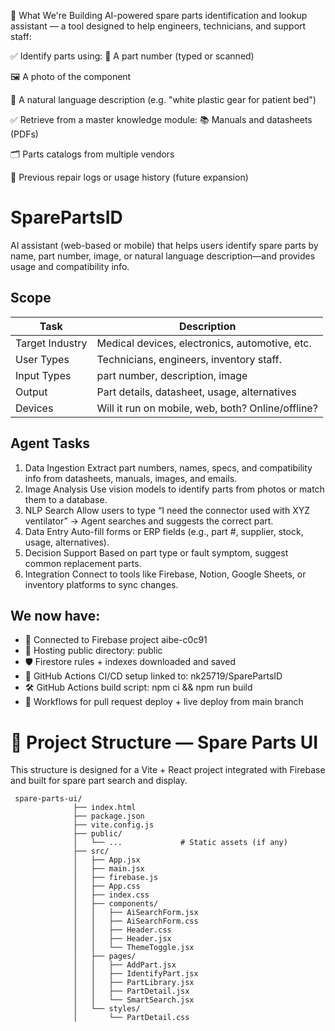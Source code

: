 🧠 What We're Building
AI-powered spare parts identification and lookup assistant — a tool designed to help engineers, technicians, and support staff:

✅ Identify parts using:
📎 A part number (typed or scanned)

🖼️ A photo of the component

💬 A natural language description (e.g. "white plastic gear for patient bed")

✅ Retrieve from a master knowledge module:
📚 Manuals and datasheets (PDFs)

🗂️ Parts catalogs from multiple vendors

🧾 Previous repair logs or usage history (future expansion)




# SparePartsID
AI assistant (web-based or mobile) that helps users identify spare parts by name, part number, image, or natural language description—and provides usage and compatibility info.

## Scope
| Task            | Description                                                              |
| --------------- | ------------------------------------------------------------------------ |
| Target Industry | Medical devices, electronics, automotive, etc.     |
| User Types      | Technicians, engineers, inventory staff.         |
| Input Types     | part number, description, image               |
| Output          | Part details, datasheet, usage, alternatives |
| Devices         | Will it run on mobile, web, both? Online/offline?                        |




## Agent Tasks
1. Data Ingestion	Extract part numbers, names, specs, and compatibility info from datasheets, manuals, images, and emails.
2. Image Analysis	Use vision models to identify parts from photos or match them to a database.
3. NLP Search	Allow users to type “I need the connector used with XYZ ventilator” → Agent searches and suggests the correct part.
4. Data Entry	Auto-fill forms or ERP fields (e.g., part #, supplier, stock, usage, alternatives).
5. Decision Support	Based on part type or fault symptom, suggest common replacement parts.
6. Integration	Connect to tools like Firebase, Notion, Google Sheets, or inventory platforms to sync changes.



## We now have:

- 🔗 Connected to Firebase project aibe-c0c91
- 📁 Hosting public directory: public
- 🛡️ Firestore rules + indexes downloaded and saved
- 🔄 GitHub Actions CI/CD setup linked to: nk25719/SparePartsID
- 🛠️ GitHub Actions build script: npm ci && npm run build
- 🧠 Workflows for pull request deploy + live deploy from main branch





# 📁 Project Structure — Spare Parts UI

This structure is designed for a Vite + React project integrated with Firebase and built for spare part search and display.

      

     spare-parts-ui/
                  ├── index.html
                  ├── package.json
                  ├── vite.config.js
                  ├── public/
                  │   └── ...             # Static assets (if any)
                  ├── src/
                  │   ├── App.jsx
                  │   ├── main.jsx
                  │   ├── firebase.js
                  │   ├── App.css
                  │   ├── index.css
                  │   ├── components/
                  │   │   ├── AiSearchForm.jsx
                  │   │   ├── AiSearchForm.css
                  │   │   ├── Header.css
                  │   │   ├── Header.jsx
                  │   │   └── ThemeToggle.jsx
                  │   ├── pages/
                  │   │   ├── AddPart.jsx
                  │   │   ├── IdentifyPart.jsx
                  │   │   ├── PartLibrary.jsx
                  │   │   ├── PartDetail.jsx      
                  │   │   └── SmartSearch.jsx
                  │   └── styles/
                  │       └── PartDetail.css      


